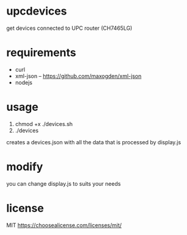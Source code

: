 # upcdevices
get devices connected to UPC router (CH7465LG)

# requirements

* curl
* xml-json – https://github.com/maxogden/xml-json
* nodejs

# usage
1. chmod +x ./devices.sh
2. ./devices

creates a devices.json with all the data that is processed by display.js

# modify

you can change display.js to suits your needs

# license

MIT https://choosealicense.com/licenses/mit/
